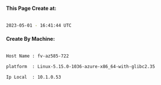 
   
#### This Page Create at:

```bash

2023-05-01 - 16:41:44 UTC

```

#### Create By Machine:

```bash

Host Name : fv-az585-722

platform  : Linux-5.15.0-1036-azure-x86_64-with-glibc2.35

Ip Local  : 10.1.0.53

```

